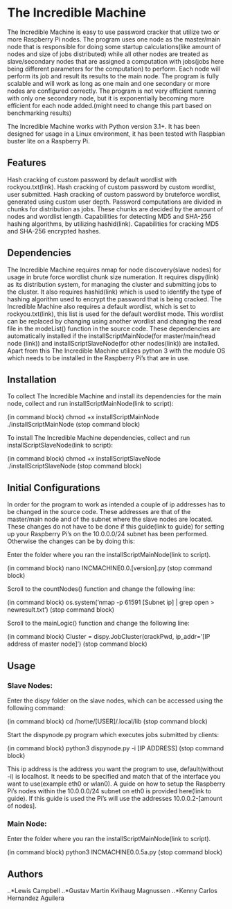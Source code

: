 # The Incredible Machine

The Incredible Machine is easy to use password cracker that utilize two or more Raspberry Pi nodes. The program uses one node as the master/main node that is responsible for doing some startup calculations(like amount of nodes and size of jobs distributed) while all other nodes are treated as slave/secondary nodes that are assigned a computation with jobs(jobs here being different parameters for the computation) to perform. Each node will perform its job and result its results to the main node. The program is fully scalable and will work as long as one main and one secondary or more nodes are configured correctly. The program is not very efficient running with only one secondary node, but it is exponentially becoming more efficient for each node added.(might need to change this part based on benchmarking results)

The Incredible Machine works with Python version 3.1+. It has been designed for usage in a Linux environment, it has been tested with Raspbian buster lite on a Raspberry Pi. 

## Features

Hash cracking of custom password by default wordlist  with rockyou.txt(link).
Hash cracking of custom password by custom wordlist, user submitted.
Hash cracking of custom password by bruteforce wordlist, generated using custom user depth.
Password computations are divided in chunks for distribution as jobs. These chunks are decided by the amount of nodes and wordlist length. 
Capabilities for detecting MD5 and SHA-256 hashing algorithms, by utilizing hashid(link).
Capabilities for cracking MD5 and SHA-256 encrypted hashes.

## Dependencies

The Incredible Machine requires nmap for node discovery(slave nodes) for usage in brute force wordlist chunk size numeration. It requires dispy(link) as its distribution system, for managing the cluster and submitting jobs to the cluster. It also requires hashid(link) which is used to identify the type of hashing algorithm used to encrypt the password that is being cracked. The Incredible Machine also requires a default wordlist, which is set to rockyou.txt(link), this list is used for the default wordlist mode. This wordlist can be replaced by changing using another wordlist and changing the read file in the modeList() function in the source code. These dependencies are automatically installed if the installScriptMainNode(for master/main/head node (link)) and installScriptSlaveNode(for other nodes(link)) are installed. Apart from this The Incredible Machine utilizes python 3 with the module OS which needs to be installed in the Raspberry Pi’s that are in use. 

## Installation

To collect The Incredible Machine and install its dependencies for the main node, collect and run installScriptMainNode(link to script):

(in command block)
chmod +x installScriptMainNode
./installScriptMainNode
(stop command block)

To install The Incredible Machine dependencies, collect and run installScriptSlaveNode(link to script):

(in command block)
chmod +x installScriptSlaveNode
./installScriptSlaveNode
(stop command block)

## Initial Configurations

In order for the program to work as intended a couple of ip addresses has to be changed in the source code. These addresses are that of the master/main node and of the subnet where the slave nodes are located. These changes do not have to be done if this guide(link to guide) for setting up your Raspberry Pi’s on the 10.0.0.0/24 subnet has been performed. Otherwise the changes can be by doing this:

Enter the folder where you ran the installScriptMainNode(link to script).

(in command block)
nano INCMACHINE0.0.[version].py
(stop command block)

Scroll to the countNodes() function and change the following line:



(in command block)
os.system(‘nmap -p 61591 [Subnet ip] | grep open > newresult.txt’)
(stop command block)

Scroll to the mainLogic() function and change the following line:




(in command block)
Cluster = dispy.JobCluster(crackPwd, ip_addr=’[IP address of master node]’)
(stop command block)

## Usage

### Slave Nodes:

Enter the dispy folder  on the slave nodes, which can be accessed using the following command:

(in command block)
cd /home/[USER]/.local/lib
(stop command block)

Start the dispynode.py program which executes jobs submitted by clients:

(in command block)
python3 dispynode.py -i [IP ADDRESS]
(stop command block)

This ip address is the address you want the program to use, default(without -i) is localhost. It needs to be specified and match that of the interface you want to use(example eth0 or wlan0). A guide on how to setup the Raspberry Pi’s nodes within the 10.0.0.0/24 subnet on eth0 is provided here(link to guide). If this guide is used the Pi’s will use the addresses 10.0.0.2-[amount of nodes].

### Main Node:

Enter the folder where you ran the installScriptMainNode(link to script).

(in command block)
python3 INCMACHINE0.0.5a.py 
(stop command block)

## Authors

..*Lewis Campbell
..*Gustav Martin Kvilhaug Magnussen
..*Kenny Carlos Hernandez Aguilera

